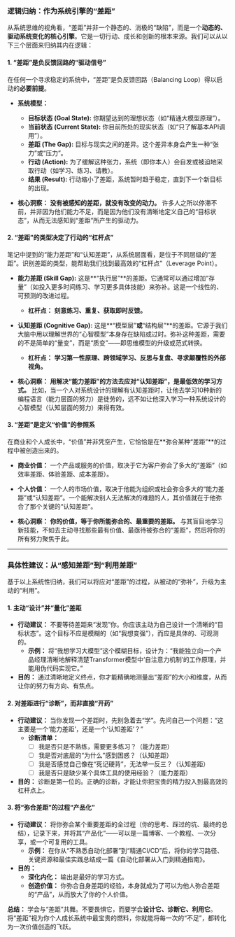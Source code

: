 
### **逻辑归纳：作为系统引擎的“差距”**

从系统思维的视角看，“差距”并非一个静态的、消极的“缺陷”，而是一个**动态的、驱动系统变化的核心引擎**。它是一切行动、成长和创新的根本来源。我们可以从以下三个层面来归纳其内在逻辑：

#### **1. “差距”是负反馈回路的“驱动信号”**

在任何一个寻求稳定的系统中，“差距”是负反馈回路（Balancing Loop）得以启动的**必要前提**。

*   **系统模型：**
    *   **目标状态 (Goal State):** 你期望达到的理想状态（如“精通大模型原理”）。
    *   **当前状态 (Current State):** 你目前所处的现实状态（如“只了解基本API调用”）。
    *   **差距 (The Gap):** 目标与现实之间的差异。这个差异本身会产生一种“张力”或“压力”。
    *   **行动 (Action):** 为了缓解这种张力，系统（即你本人）会自发或被迫地采取行动（如学习、练习、请教）。
    *   **结果 (Result):** 行动缩小了差距，系统暂时趋于稳定，直到下一个新目标的出现。

*   **核心洞察：** **没有被感知的差距，就没有改变的动力。** 许多人之所以停滞不前，并非因为他们能力不足，而是因为他们没有清晰地定义自己的“目标状态”，从而无法感知到“差距”所产生的驱动力。

#### **2. “差距”的类型决定了行动的“杠杆点”**

笔记中提到的“能力差距”和“认知差距”，从系统层面看，是位于不同层级的“差距”。识别差距的类型，能帮助我们找到最高效的“杠杆点”（Leverage Point）。

*   **能力差距 (Skill Gap):** 这是**“执行层”**的差距。它通常可以通过增加“存量”（如投入更多时间练习、学习更多具体技能）来弥补。这是一个线性的、可预测的改进过程。
    *   **杠杆点：** **刻意练习、重复、获取即时反馈。**

*   **认知差距 (Cognitive Gap):** 这是**“模型层”**或**“结构层”**的差距。它源于我们大脑中用以理解世界的“心智模型”本身存在缺陷或过时。弥补这种差距，需要的不是简单的“量变”，而是“质变”——即思维模型的升级或范式转换。
    *   **杠杆点：** **学习第一性原理、跨领域学习、反思与复盘、寻求颠覆性的外部视角。**

*   **核心洞察：** **用解决“能力差距”的方法去应对“认知差距”，是最低效的学习方式。** 比如，当一个人对系统设计的理解有认知差距时，让他去学习10种新的编程语言（能力层面的努力）是徒劳的，远不如让他深入学习一种系统设计的心智模型（认知层面的努力）来得有效。

#### **3. “差距”是定义“价值”的参照系**

在商业和个人成长中，“价值”并非凭空产生，它恰恰是在**弥合某种“差距”**的过程中被创造出来的。

*   **商业价值：** 一个产品或服务的价值，取决于它为客户弥合了多大的“差距”（如效率差距、体验差距、成本差距）。
*   **个人价值：** 一个人的市场价值，取决于他能为组织或社会弥合多大的“能力差距”或“认知差距”。一个能解决别人无法解决的难题的人，其价值就在于他弥合了那个关键的“认知差距”。

*   **核心洞察：** **你的价值，等于你所能弥合的、最重要的差距。** 与其盲目地学习新技能，不如去主动寻找那些最有价值、最亟待被弥合的“差距”，然后将你的所有努力聚焦于此。

---

### **具体性建议：从“感知差距”到“利用差距”**

基于以上系统性归纳，我们可以将应对“差距”的过程，从被动的“弥补”，升级为主动的“利用”。

#### **1. 主动“设计”并“量化”差距**

*   **行动建议：** 不要等待差距来“发现”你。你应该主动为自己设计一个清晰的“目标状态”。这个目标不应是模糊的（如“我想变强”），而应是具体的、可观测的。
    *   **示例：** 将“我想学习大模型”这个模糊目标，设计为：“我能独立向一个产品经理清晰地解释清楚Transformer模型中‘自注意力机制’的工作原理，并能用伪代码实现它。”
*   **目的：** 通过清晰地定义终点，你才能精确地测量出“差距”的大小和维度，从而让你的努力有方向、有焦点。

#### **2. 对差距进行“诊断”，而非直接“开药”**

*   **行动建议：** 当你发现一个差距时，先别急着去“学”。先问自己一个问题：“这主要是一个‘能力差距’，还是一个‘认知差距’？”
    *   **诊断清单：**
        *   [ ] 我是否只是不熟练，需要更多练习？（能力差距）
        *   [ ] 我是否对底层的“为什么”感到困惑？（认知差距）
        *   [ ] 我是否感觉自己像在“死记硬背”，无法举一反三？（认知差距）
        *   [ ] 我是否只是缺少某个具体工具的使用经验？（能力差距）
*   **目的：** 诊断是第一位的。正确的诊断，才能让你把宝贵的精力投入到最高效的杠杆点上。

#### **3. 将“弥合差距”的过程“产品化”**

*   **行动建议：** 将你弥合某个重要差距的全过程（你的思考、踩过的坑、最终的总结），记录下来，并将其“产品化”——可以是一篇博客、一个教程、一次分享，或一个可复用的工具。
    *   **示例：** 在你从“不熟悉自动化部署”到“精通CI/CD”后，将你的学习路径、关键资源和最佳实践总结成一篇《自动化部署从入门到精通指南》。
*   **目的：**
    *   **深化内化：** 输出是最好的学习方式。
    *   **创造价值：** 你弥合自身差距的经验，本身就成为了可以为他人弥合差距的“产品”，从而放大了你的个人价值。

**总结：** 学会与“差距”共舞。不要畏惧它，而要学会**设计它、诊断它、利用它**。将“差距”视为你个人成长系统中最宝贵的燃料，你就能将每一次的“不足”，都转化为一次价值创造的飞跃。